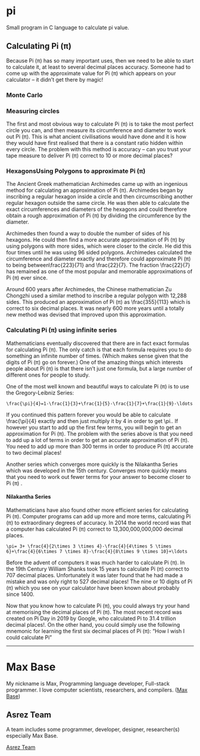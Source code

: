 # pi

Small program in C language to calculate pi value.

## Calculating Pi (π)

Because Pi (π) has so many important uses, then we need to be able to start to calculate it, at least to several decimal places accuracy.  Someone had to come up with the approximate value for Pi (π) which appears on your calculator – it didn’t get there by magic!

### Monte Carlo

### Measuring circles

The first and most obvious way to calculate Pi (π) is to take the most perfect circle you can, and then measure its circumference and diameter to work out Pi (π).  This is what ancient civilisations would have done and it is how they would have first realised that there is a constant ratio hidden within every circle.  The problem with this method is accuracy – can you trust your tape measure to deliver Pi (π) correct to 10 or more decimal places?

### HexagonsUsing Polygons to approximate Pi (π)

The Ancient Greek mathematician Archimedes came up with an ingenious method for calculating an approximation of Pi (π).   Archimedes began by inscribing a regular hexagon inside a circle and then circumscribing another regular hexagon outside the same circle.  He was then able to calculate the exact circumferences and diameters of the hexagons and could therefore obtain a rough approximation of Pi (π) by dividing the circumference by the diameter.

Archimedes then found a way to double the number of sides of his hexagons. He could then find a more accurate approximation of Pi (π) by using polygons with more sides, which were closer to the circle. He did this four times until he was using 96 sided polygons. Archimedes calculated the circumference and diameter exactly and therefore could approximate Pi (π) to being between\frac{223}{71} and \frac{22}{7}. The fraction \frac{22}{7} has remained as one of the most popular and memorable approximations of Pi (π) ever since.

Around 600 years after Archimedes, the Chinese mathematician Zu Chongzhi used a similar method to inscribe a regular polygon with 12,288 sides.  This produced an approximation of Pi (π) as  \frac{355}{113} which is correct to six decimal places.  It was nearly 600 more years until a totally new method was devised that improved upon this approximation.

### Calculating Pi (π) using infinite series

Mathematicians eventually discovered that there are in fact exact formulas for calculating Pi (π).  The only catch is that each formula requires you to do something an infinite number of times.  (Which makes sense given that the digits of Pi (π) go on forever.)  One of the amazing things which interests people about Pi (π) is that there isn’t just one formula, but a large number of different ones for people to study.

One of the most well known and beautiful ways to calculate Pi (π) is to use the Gregory-Leibniz Series:

```
\frac{\pi}{4}=1-\frac{1}{3}+\frac{1}{5}-\frac{1}{7}+\frac{1}{9}-\ldots
```

If you continued this pattern forever you would be able to calculate \frac{\pi}{4} exactly and then just multiply it by 4 in order to get \pi.. If however you start to add up the first few terms, you will begin to get an approximation for Pi (π). The problem with the series above is that you need to add up a lot of terms in order to get an accurate approximation of Pi (π).  You need to add up more than 300 terms in order to produce Pi (π) accurate to two decimal places!

Another series which converges more quickly is the Nilakantha Series which was developed in the 15th century. Converges more quickly means that you need to work out fewer terms for your answer to become closer to Pi (π) .

#### Nilakantha Series

Mathematicians have also found other more efficient series for calculating Pi (π). Computer programs can add up more and more terms, calculating Pi (π) to extraordinary degrees of accuracy. In 2014 the world record was that a computer has calculated Pi (π) correct to 13,300,000,000,000 decimal places.

```
\pi= 3+ \frac{4}{2\times 3 \times 4}-\frac{4}{4\times 5 \times 6}+\frac{4}{6\times 7 \times 8}-\frac{4}{8\times 9 \times 10}+\ldots
```

Before the advent of computers it was much harder to calculate Pi (π). In the 19th Century William Shanks took 15 years to calculate Pi (π) correct to 707 decimal places. Unfortunately it was later found that he had made a mistake and was only right to 527 decimal places! The nine or 10 digits of Pi (π) which you see on your calculator have been known about probably since 1400.

Now that you know how to calculate Pi (π), you could always try your hand at memorising the decimal places of Pi (π). The most recent record was created on Pi Day in 2019 by Google, who calculated Pi to 31.4 trillion decimal places!. On the other hand, you could simply use the following mnemonic for learning the first six decimal places of Pi (π): “How I wish I could calculate Pi”

---------

# Max Base

My nickname is Max, Programming language developer, Full-stack programmer. I love computer scientists, researchers, and compilers. ([Max Base](https://maxbase.org/))

## Asrez Team

A team includes some programmer, developer, designer, researcher(s) especially Max Base.

[Asrez Team](https://www.asrez.com/)
